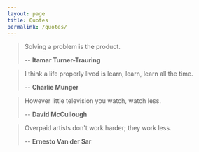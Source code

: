 ```yaml
---
layout: page
title: Quotes
permalink: /quotes/
---
```



> Solving a problem is the product.
>
> -- __Itamar Turner-Trauring__



> I think a life properly lived is learn, learn, learn all the time.
>
> -- __Charlie Munger__



> However little television you watch, watch less.
>
> -- __David McCullough__



> Overpaid artists don't work harder; they work less.
>
> -- __Ernesto Van der Sar__
